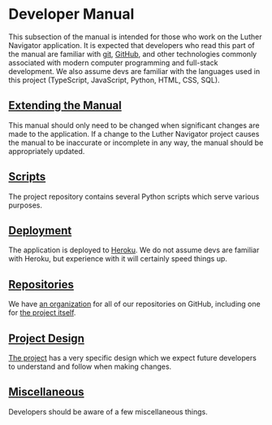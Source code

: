 # Developer Manual

This subsection of the manual is intended for those who work on the Luther Navigator application. It is expected that developers who read this part of the manual are familiar with [git](https://git-scm.com/), [GitHub](https://github.com/), and other technologies commonly associated with modern computer programming and full-stack development. We also assume devs are familiar with the languages used in this project (TypeScript, JavaScript, Python, HTML, CSS, SQL).

## [Extending the Manual](/dev/manual)

This manual should only need to be changed when significant changes are made to the application. If a change to the Luther Navigator project causes the manual to be inaccurate or incomplete in any way, the manual should be appropriately updated.

## [Scripts](/dev/scripts)

The project repository contains several Python scripts which serve various purposes.

## [Deployment](/dev/deployment)

The application is deployed to [Heroku](https://heroku.com/). We do not assume devs are familiar with Heroku, but experience with it will certainly speed things up.

## [Repositories](/dev/repos)

We have [an organization](https://github.com/LutherNavigator) for all of our repositories on GitHub, including one for [the project itself](https://github.com/LutherNavigator/LutherNavigator).

## [Project Design](/dev/design)

[The project](https://github.com/LutherNavigator/LutherNavigator) has a very specific design which we expect future developers to understand and follow when making changes.

## [Miscellaneous](/dev/misc)

Developers should be aware of a few miscellaneous things.
